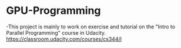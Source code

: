 # GPU-Programming
-This project is mainly to work on exercise and tutorial on the "Intro to Parallel Programming" course in Udacity.
https://classroom.udacity.com/courses/cs344/l
